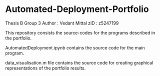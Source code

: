 # Automated-Deployment-Portfolio
Thesis B Group 3
Author : Vedant Mittal
zID : z5247199

This repository consists the source-codes for the programs described in the portfolio.

AutomatedDeployment.ipynb contains the source code for the main program.

data_visualisation.m file contains the source code for creating graphical representations of the portfolio results.
